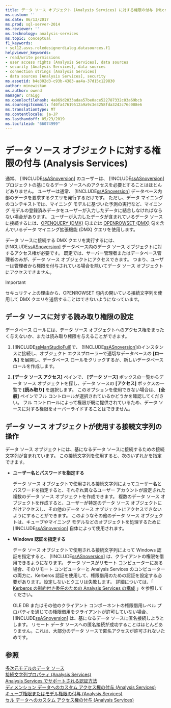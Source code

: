 ```yaml
---
title: データ ソース オブジェクト (Analysis Services) に対する権限の付与 |Microsoft Docs
ms.custom: ''
ms.date: 06/13/2017
ms.prod: sql-server-2014
ms.reviewer: ''
ms.technology: analysis-services
ms.topic: conceptual
f1_keywords:
- sql12.asvs.roledesignerdialog.datasources.f1
helpviewer_keywords:
- read/write permissions
- user access rights [Analysis Services], data sources
- security [Analysis Services], data sources
- connection strings [Analysis Services]
- data sources [Analysis Services], security
ms.assetid: b4e302d3-c93b-4383-aa4a-37d15c129830
author: minewiskan
ms.author: owend
manager: craigg
ms.openlocfilehash: 4a869d2033adaa57be0ace522787332c03a69bcb
ms.sourcegitcommit: f40fa47619512a9a9c3e3258fda3242c76c008e6
ms.translationtype: MT
ms.contentlocale: ja-JP
ms.lasthandoff: 05/23/2019
ms.locfileid: "66074999"
---
```

# <a name="grant-permissions-on-a-data-source-object-analysis-services"></a>データ ソース オブジェクトに対する権限の付与 (Analysis Services)
  通常、 [!INCLUDE[ssASnoversion](../../includes/ssasnoversion-md.md)] のユーザーは、 [!INCLUDE[ssASnoversion](../../includes/ssasnoversion-md.md)] プロジェクトの基になるデータ ソースへのアクセスを必要とすることはほとんどありません。 ユーザーは通常、 [!INCLUDE[ssASnoversion](../../includes/ssasnoversion-md.md)] データベース内部のデータを要求するクエリを発行するだけです。 ただし、データ マイニングのコンテキストでは、マイニング モデルに基づいた予測の実行など、マイニング モデルの登録済みデータをユーザーが入力したデータに結合しなければならない場合があります。 ユーザーが入力したデータが含まれているデータ ソースに接続するには、[OPENQUERY &#40;DMX&#41;](/sql/dmx/source-data-query-openquery) 句または [OPENROWSET &#40;DMX&#41;](/sql/dmx/source-data-query-openrowset) 句を含んでいるデータ マイニング拡張機能 (DMX) クエリを使用します。  
  
 データ ソースに接続する DMX クエリを実行するには、[!INCLUDE[ssASnoversion](../../includes/ssasnoversion-md.md)] データベース内のデータ ソース オブジェクトに対するアクセス権が必要です。 既定では、サーバー管理者またはデータベース管理者のみが、データ ソース オブジェクトにアクセスできます。 つまり、ユーザーは管理者から権限を付与されている場合を除いてデータ ソース オブジェクトにアクセスできません。  
  
> [!IMPORTANT]  
>  セキュリティ上の理由から、OPENROWSET 句内の開いている接続文字列を使用して DMX クエリを送信することはできないようになっています。  
  
## <a name="set-read-permissions-to-a-data-source"></a>データ ソースに対する読み取り権限の設定  
 データベース ロールには、データ ソース オブジェクトへのアクセス権をまったく与えないか、または読み取り権限を与えることができます。  
  
1.  [!INCLUDE[ssManStudioFull](../../includes/ssmanstudiofull-md.md)]で、 [!INCLUDE[ssASnoversion](../../includes/ssasnoversion-md.md)]のインスタンスに接続し、オブジェクト エクスプローラーで適切なデータベースの **[ロール]** を展開し、データベース ロールをクリックするか、新しいデータベース ロールを作成します。  
  
2.  **[データ ソース アクセス]** ペインで、 **[データ ソース]** ボックスの一覧からデータ ソース オブジェクトを探し、データ ソースの **[アクセス]** ボックスの一覧で **[読み取り]** を選択します。 このオプションを使用できない場合は、 **[全般]** ペインでフル コントロールが選択されているかどうかを確認してください。 フル コントロールによって権限が既に提供されているため、データ ソースに対する権限をオーバーライドすることはできません。  
  
## <a name="working-with-the-connection-string-used-by-a-data-source-object"></a>データ ソース オブジェクトが使用する接続文字列の操作  
 データ ソース オブジェクトには、基になるデータ ソースに接続するための接続文字列が含まれています。 この接続文字列を使用すると、次のいずれかを指定できます。  
  
-   **ユーザー名とパスワードを指定する**  
  
     データ ソース オブジェクトで使用される接続文字列によってユーザー名とパスワードを指定すると、それぞれ異なるユーザー アカウントが設定された複数のデータ ソース オブジェクトを作成できます。 複数のデータ ソース オブジェクトを作成すると、ユーザーが特定のデータ ソース オブジェクトにだけアクセスし、その他のデータ ソース オブジェクトにアクセスできないようにすることができます。 このようなその他のデータ ソース オブジェクトは、キューブやマイニング モデルなどのオブジェクトを処理するために [!INCLUDE[ssASnoversion](../../includes/ssasnoversion-md.md)] 自体によって使用されます。  
  
-   **Windows 認証を指定する**  
  
     データ ソース オブジェクトで使用される接続文字列によって Windows 認証を指定すると、 [!INCLUDE[ssASnoversion](../../includes/ssasnoversion-md.md)] は、クライアントの権限を借用できるようになります。 データ ソースがリモート コンピューターにある場合、そのリモート コンピューターと Analysis Services のコンピューターの両方に、Kerberos 認証を使用して、権限借用のための認証を設定する必要があります。設定しないとクエリは失敗します。 詳細については、「 [Kerberos の制約付き委任のための Analysis Services の構成](../instances/configure-analysis-services-for-kerberos-constrained-delegation.md) 」を参照してください。  
  
     OLE DB またはその他のクライアント コンポーネントの権限借用レベル プロパティを通じての権限借用をクライアントが許可していない場合、 [!INCLUDE[ssASnoversion](../../includes/ssasnoversion-md.md)] は、基になるデータ ソースに匿名接続しようとします。 リモート データ ソースへの匿名接続が成功することはほとんどありません。これは、大部分のデータ ソースで匿名アクセスが許可されないためです。  
  
## <a name="see-also"></a>参照  
 [多次元モデルのデータ ソース](data-sources-in-multidimensional-models.md)   
 [接続文字列プロパティ &#40;Analysis Services&#41;](../instances/connection-string-properties-analysis-services.md)   
 [Analysis Services でサポートされる認証方法](../instances/authentication-methodologies-supported-by-analysis-services.md)   
 [ディメンション データへのカスタム アクセス権の付与 &#40;Analysis Services&#41;](grant-custom-access-to-dimension-data-analysis-services.md)   
 [キューブ権限またはモデル権限の付与 &#40;Analysis Services&#41;](grant-cube-or-model-permissions-analysis-services.md)   
 [セル データへのカスタム アクセス権の付与 &#40;Analysis Services&#41;](grant-custom-access-to-cell-data-analysis-services.md)  
  
  
